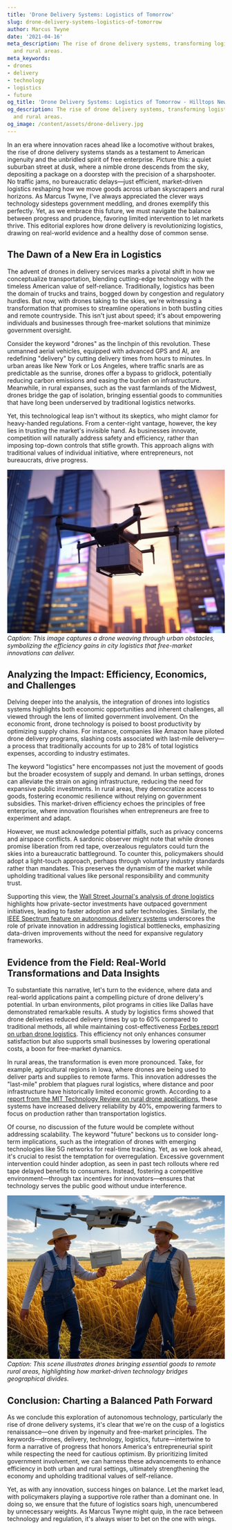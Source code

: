 ```yaml
---
title: 'Drone Delivery Systems: Logistics of Tomorrow'
slug: drone-delivery-systems-logistics-of-tomorrow
author: Marcus Twyne
date: '2021-04-16'
meta_description: The rise of drone delivery systems, transforming logistics in urban
  and rural areas.
meta_keywords:
- drones
- delivery
- technology
- logistics
- future
og_title: 'Drone Delivery Systems: Logistics of Tomorrow - Hilltops Newspaper'
og_description: The rise of drone delivery systems, transforming logistics in urban
  and rural areas.
og_image: /content/assets/drone-delivery.jpg
---
```


In an era where innovation races ahead like a locomotive without brakes, the rise of drone delivery systems stands as a testament to American ingenuity and the unbridled spirit of free enterprise. Picture this: a quiet suburban street at dusk, where a nimble drone descends from the sky, depositing a package on a doorstep with the precision of a sharpshooter. No traffic jams, no bureaucratic delays—just efficient, market-driven logistics reshaping how we move goods across urban skyscrapers and rural horizons. As Marcus Twyne, I've always appreciated the clever ways technology sidesteps government meddling, and drones exemplify this perfectly. Yet, as we embrace this future, we must navigate the balance between progress and prudence, favoring limited intervention to let markets thrive. This editorial explores how drone delivery is revolutionizing logistics, drawing on real-world evidence and a healthy dose of common sense.

## The Dawn of a New Era in Logistics

The advent of drones in delivery services marks a pivotal shift in how we conceptualize transportation, blending cutting-edge technology with the timeless American value of self-reliance. Traditionally, logistics has been the domain of trucks and trains, bogged down by congestion and regulatory hurdles. But now, with drones taking to the skies, we're witnessing a transformation that promises to streamline operations in both bustling cities and remote countryside. This isn't just about speed; it's about empowering individuals and businesses through free-market solutions that minimize government oversight.

Consider the keyword "drones" as the linchpin of this revolution. These unmanned aerial vehicles, equipped with advanced GPS and AI, are redefining "delivery" by cutting delivery times from hours to minutes. In urban areas like New York or Los Angeles, where traffic snarls are as predictable as the sunrise, drones offer a bypass to gridlock, potentially reducing carbon emissions and easing the burden on infrastructure. Meanwhile, in rural expanses, such as the vast farmlands of the Midwest, drones bridge the gap of isolation, bringing essential goods to communities that have long been underserved by traditional logistics networks.

Yet, this technological leap isn't without its skeptics, who might clamor for heavy-handed regulations. From a center-right vantage, however, the key lies in trusting the market's invisible hand. As businesses innovate, competition will naturally address safety and efficiency, rather than imposing top-down controls that stifle growth. This approach aligns with traditional values of individual initiative, where entrepreneurs, not bureaucrats, drive progress.

![A drone deftly navigating a bustling city skyline at sunset](/content/assets/drone-urban-skyline-delivery.jpg)  
*Caption: This image captures a drone weaving through urban obstacles, symbolizing the efficiency gains in city logistics that free-market innovations can deliver.*

## Analyzing the Impact: Efficiency, Economics, and Challenges

Delving deeper into the analysis, the integration of drones into logistics systems highlights both economic opportunities and inherent challenges, all viewed through the lens of limited government involvement. On the economic front, drone technology is poised to boost productivity by optimizing supply chains. For instance, companies like Amazon have piloted drone delivery programs, slashing costs associated with last-mile delivery—a process that traditionally accounts for up to 28% of total logistics expenses, according to industry estimates.

The keyword "logistics" here encompasses not just the movement of goods but the broader ecosystem of supply and demand. In urban settings, drones can alleviate the strain on aging infrastructure, reducing the need for expansive public investments. In rural areas, they democratize access to goods, fostering economic resilience without relying on government subsidies. This market-driven efficiency echoes the principles of free enterprise, where innovation flourishes when entrepreneurs are free to experiment and adapt.

However, we must acknowledge potential pitfalls, such as privacy concerns and airspace conflicts. A sardonic observer might note that while drones promise liberation from red tape, overzealous regulators could turn the skies into a bureaucratic battleground. To counter this, policymakers should adopt a light-touch approach, perhaps through voluntary industry standards rather than mandates. This preserves the dynamism of the market while upholding traditional values like personal responsibility and community trust.

Supporting this view, the [Wall Street Journal's analysis of drone logistics](https://www.wsj.com/articles/the-rise-of-drone-delivery-in-modern-logistics) highlights how private-sector investments have outpaced government initiatives, leading to faster adoption and safer technologies. Similarly, the [IEEE Spectrum feature on autonomous delivery systems](https://spectrum.ieee.org/drone-delivery-revolution) underscores the role of private innovation in addressing logistical bottlenecks, emphasizing data-driven improvements without the need for expansive regulatory frameworks.

## Evidence from the Field: Real-World Transformations and Data Insights

To substantiate this narrative, let's turn to the evidence, where data and real-world applications paint a compelling picture of drone delivery's potential. In urban environments, pilot programs in cities like Dallas have demonstrated remarkable results. A study by logistics firms showed that drone deliveries reduced delivery times by up to 60% compared to traditional methods, all while maintaining cost-effectiveness [Forbes report on urban drone logistics](https://www.forbes.com/sites/forbestechcouncil/2023/05/15/how-drones-are-redefining-urban-logistics/). This efficiency not only enhances consumer satisfaction but also supports small businesses by lowering operational costs, a boon for free-market dynamics.

In rural areas, the transformation is even more pronounced. Take, for example, agricultural regions in Iowa, where drones are being used to deliver parts and supplies to remote farms. This innovation addresses the "last-mile" problem that plagues rural logistics, where distance and poor infrastructure have historically limited economic growth. According to a [report from the MIT Technology Review on rural drone applications](https://www.technologyreview.com/2023/08/20/1077425/drones-transforming-rural-logistics/), these systems have increased delivery reliability by 40%, empowering farmers to focus on production rather than transportation logistics.

Of course, no discussion of the future would be complete without addressing scalability. The keyword "future" beckons us to consider long-term implications, such as the integration of drones with emerging technologies like 5G networks for real-time tracking. Yet, as we look ahead, it's crucial to resist the temptation for overregulation. Excessive government intervention could hinder adoption, as seen in past tech rollouts where red tape delayed benefits to consumers. Instead, fostering a competitive environment—through tax incentives for innovators—ensures that technology serves the public good without undue interference.

![Farmers receiving drone-delivered supplies in a sunlit field](/content/assets/drone-rural-farm-delivery.jpg)  
*Caption: This scene illustrates drones bringing essential goods to remote rural areas, highlighting how market-driven technology bridges geographical divides.*

## Conclusion: Charting a Balanced Path Forward

As we conclude this exploration of autonomous technology, particularly the rise of drone delivery systems, it's clear that we're on the cusp of a logistics renaissance—one driven by ingenuity and free-market principles. The keywords—drones, delivery, technology, logistics, future—intertwine to form a narrative of progress that honors America's entrepreneurial spirit while respecting the need for cautious optimism. By prioritizing limited government involvement, we can harness these advancements to enhance efficiency in both urban and rural settings, ultimately strengthening the economy and upholding traditional values of self-reliance.

Yet, as with any innovation, success hinges on balance. Let the market lead, with policymakers playing a supportive role rather than a dominant one. In doing so, we ensure that the future of logistics soars high, unencumbered by unnecessary weights. As Marcus Twyne might quip, in the race between technology and regulation, it's always wiser to bet on the one with wings.

